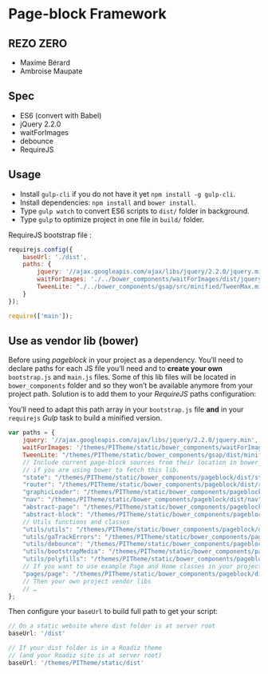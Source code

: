 # Page-block Framework
## REZO ZERO

- Maxime Bérard
- Ambroise Maupate

## Spec

- ES6 (convert with Babel)
- jQuery 2.2.0
- waitForImages
- debounce
- RequireJS

## Usage

- Install `gulp-cli` if you do not have it yet `npm install -g gulp-cli`.
- Install dependencies: `npm install` and `bower install`.
- Type `gulp watch` to convert ES6 scripts to `dist/` folder in background.
- Type `gulp` to optimize project in one file in `build/` folder.

RequireJS bootstrap file :

```js
requirejs.config({
    baseUrl: './dist',
    paths: {
        jquery: '//ajax.googleapis.com/ajax/libs/jquery/2.2.0/jquery.min',
        waitForImages: './../bower_components/waitForImages/dist/jquery.waitforimages.min',
        TweenLite: "./../bower_components/gsap/src/minified/TweenMax.min",
    }
});

require(['main']);
```

## Use as vendor lib (bower)

Before using *pageblock* in your project as a dependency. You’ll need to declare
paths for each JS file you’ll need and to **create your own** `bootstrap.js` and `main.js`
files. Some of this lib files will be located in `bower_components` folder and so they
won’t be available anymore from your project path. Solution is to add them to your
*RequireJS* paths configuration:

You’ll need to adapt this path array in your `bootstrap.js` file **and** in your
`requirejs` *Gulp* task to build a minified version.

```js
var paths = {
    jquery: '//ajax.googleapis.com/ajax/libs/jquery/2.2.0/jquery.min',
    waitForImages: '/themes/PITheme/static/bower_components/waitForImages/dist/jquery.waitforimages.min',
    TweenLite: "/themes/PITheme/static/bower_components/gsap/dist/minified/TweenMax.min",
    // Include current page-block sources from their location in bower_components
    // if you are using bower to fetch this lib.
    "state": "/themes/PITheme/static/bower_components/pageblock/dist/state",
    "router": "/themes/PITheme/static/bower_components/pageblock/dist/router",
    "graphicLoader": "/themes/PITheme/static/bower_components/pageblock/dist/graphicLoader",
    "nav": "/themes/PITheme/static/bower_components/pageblock/dist/nav",
    "abstract-page": "/themes/PITheme/static/bower_components/pageblock/dist/abstract-page",
    "abstract-block": "/themes/PITheme/static/bower_components/pageblock/dist/abstract-block",
    // Utils functions and classes
    "utils/utils": "/themes/PITheme/static/bower_components/pageblock/dist/utils/utils",
    "utils/gaTrackErrors": "/themes/PITheme/static/bower_components/pageblock/dist/utils/gaTrackErrors",
    "utils/debounce": "/themes/PITheme/static/bower_components/pageblock/dist/utils/debounce",
    "utils/bootstrapMedia": "/themes/PITheme/static/bower_components/pageblock/dist/utils/bootstrapMedia",
    "utils/polyfills": "/themes/PITheme/static/bower_components/pageblock/dist/utils/polyfills",
    // If you want to use example Page and Home classes in your project
    "pages/page": "/themes/PITheme/static/bower_components/pageblock/dist/pages/page"
    // Then your own project vendor libs
    // …
};
```
Then configure your `baseUrl` to build full path to get your script:

```js
// On a static website where dist folder is at server root
baseUrl: '/dist'

// If your dist folder is in a Roadiz theme
// (and your Roadiz site is at server root)
baseUrl: '/themes/PITheme/static/dist'
```
